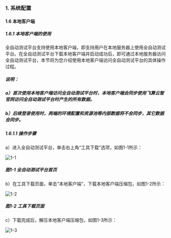 ### 1. 系统配置

#### 1.6 本地客户端

##### 1.6.1 本地客户端的使用

全自动测试平台支持使用本地客户端，即支持用户在本地服务器上使用全自动测试平台。在全自动测试平台下载本地客户端并启动成功后，即可通过本地服务器访问全自动测试平台，本节将为您介绍使用本地客户端访问全自动测试平台的具体操作过程。

##### 说明：

##### a）首次使用本地客户端访问全自动测试平台时，本地客户端会同步使用飞算云智官网访问全自动测试平台时产生的所有数据。

##### b）后续登录使用时，两端的环境配置和资源池等内部数据将不会同步，其它数据会同步。

##### 1.6.1.1 操作步骤

a）进入全自动测试平台，单击右上角“工具下载”选项，如图1-1所示：

![1-1](https://www.feisuanyz.com/fstest/xtpz/locallogin/local_1_1.png)

##### 图1-1 全自动测试平台首页

b）在工具下载页面，单击“本地客户端”，下载本地客户端压缩包，如图1-2所示：

![1-2](https://www.feisuanyz.com/fstest/xtpz/locallogin/local_1_2.png)

##### 图1-2 工具下载页面

c）下载完成后，解压本地客户端压缩包，如图1-3所示：

![1-3](https://www.feisuanyz.com/fstest/xtpz/locallogin/local_1_3.png)
